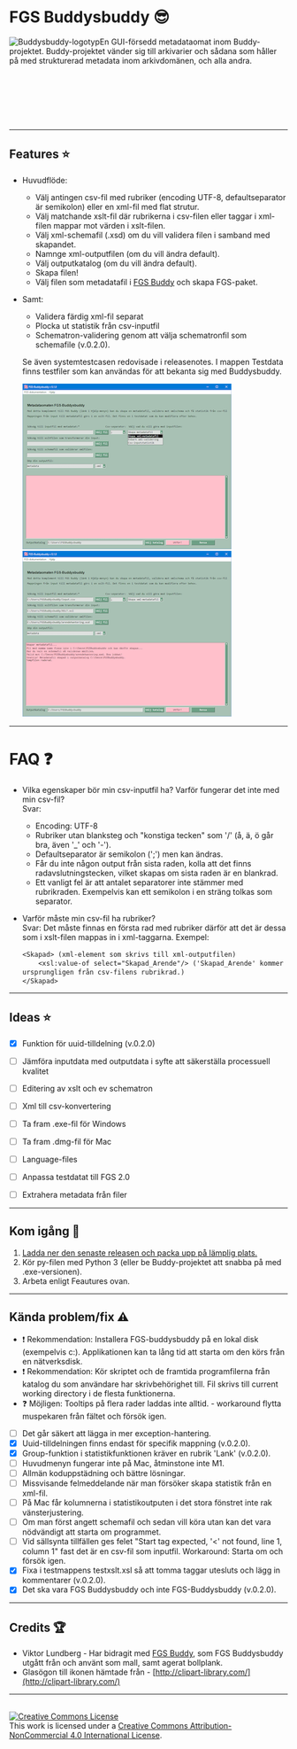 # FGS Buddysbuddy :sunglasses:

 <img align="left" src="Buddysbuddy.ico" alt="Buddysbuddy-logotyp"> En GUI-försedd metadataomat inom Buddy-projektet. Buddy-projektet vänder sig till arkivarier och sådana som håller på med strukturerad metadata inom arkivdomänen, och alla andra.
<br/>
<br/>
<br/>
<br/>
<br/>
<br/>
<br/>

---

## Features :star:
* Huvudflöde:
  *   Välj antingen csv-fil med rubriker (encoding UTF-8, defaultseparator är semikolon) eller en xml-fil med flat strutur.
  *   Välj matchande xslt-fil där rubrikerna i csv-filen eller taggar i xml-filen mappar mot värden i xslt-filen.
  *   Välj xml-schemafil (.xsd) om du vill validera filen i samband med skapandet.
  *   Namnge xml-outputfilen (om du vill ändra default).
  *   Välj outputkatalog (om du vill ändra default).
  *   Skapa filen!
  *   Välj filen som metadatafil i [FGS Buddy](https://github.com/Viktor-Lundberg/FGSBuddy) och skapa FGS-paket.
* Samt:
	* Validera färdig xml-fil separat
	* Plocka ut statistik från csv-inputfil
	* Schematron-validering genom att välja schematronfil som schemafile (v.0.2.0).
	
	Se även systemtestcasen redovisade i releasenotes. I mappen Testdata finns testfiler som kan användas för att bekanta sig med Buddysbuddy.
	
	[![Screenshot1](Screenshots/fgsbuddysbuddy_screen1.png "Liten skärmdump 1, klicka för större")](Screenshots/fgsbuddysbuddy_screen1_big.png "Stor skärmdump 1")[![Screenshot2](Screenshots/fgsbuddysbuddy_screen2.png "Liten skärmdump 2, klicka för större")](Screenshots/fgsbuddysbuddy_screen2_big.png "Stor skärmdump 2")

---

# FAQ :question:

* Vilka egenskaper bör min csv-inputfil ha? Varför fungerar det inte med min csv-fil?<br/>
  Svar:
  * Encoding: UTF-8
  * Rubriker utan blanksteg och "konstiga tecken" som '/' (å, ä, ö går bra, även '_' och '-').
  * Defaultseparator är semikolon (';') men kan ändras.
  * Får du inte någon output från sista raden, kolla att det finns radavslutningstecken, vilket skapas om sista raden är en blankrad.
  * Ett vanligt fel är att antalet separatorer inte stämmer med rubrikraden. Exempelvis kan ett semikolon i en sträng tolkas som separator.
* Varför måste min csv-fil ha rubriker? <br/>
  Svar: Det måste finnas en första rad med rubriker därför att det är dessa som i xslt-filen mappas in i xml-taggarna. Exempel:
  
  
  	```
   <Skapad> (xml-element som skrivs till xml-outputfilen)
		<xsl:value-of select="Skapad_Arende"/> ('Skapad_Arende' kommer ursprungligen från csv-filens rubrikrad.)
   </Skapad>
	``` 

---

## Ideas :star:

- [x] Funktion för uuid-tilldelning (v.0.2.0)
- [ ] Jämföra inputdata med outputdata i syfte att säkerställa processuell kvalitet
- [ ] Editering av xslt och ev schematron
- [ ] Xml till csv-konvertering
- [ ] Ta fram .exe-fil för Windows
- [ ] Ta fram .dmg-fil för Mac
- [ ] Language-files
- [ ] Anpassa testdatat till FGS 2.0
- [ ] Extrahera metadata från filer


---

## Kom igång :rocket:

1. [Ladda ner den senaste releasen och packa upp på lämplig plats.](https://github.com/s99mol/FGSBuddysbuddy/releases)
2. Kör py-filen med Python 3 (eller be Buddy-projektet att snabba på med .exe-versionen).
3. Arbeta enligt Feautures ovan.
  
---

## Kända problem/fix :warning:

* :exclamation: Rekommendation: Installera FGS-buddysbuddy på en lokal disk (exempelvis c:). Applikationen kan ta lång tid att starta om den körs från en nätverksdisk. 
* :exclamation: Rekommendation: Kör skriptet och de framtida programfilerna från katalog du som användare har skrivbehörighet till. Fil skrivs till current working directory i de flesta funktionerna.
* :question: Möjligen: Tooltips på flera rader laddas inte alltid. - workaround flytta muspekaren från fältet och försök igen.
- [ ] Det går säkert att lägga in mer exception-hantering.
- [x] Uuid-tilldelningen finns endast för specifik mappning (v.0.2.0).
- [x] Group-funktion i statistikfunktionen kräver en rubrik 'Lank' (v.0.2.0).
- [ ] Huvudmenyn fungerar inte på Mac, åtminstone inte M1.
- [ ] Allmän koduppstädning och bättre lösningar.
- [ ] Missvisande felmeddelande när man försöker skapa statistik från en xml-fil.
- [ ] På Mac får kolumnerna i statistikoutputen i det stora fönstret inte rak vänsterjustering.
- [ ] Om man först angett schemafil och sedan vill köra utan kan det vara nödvändigt att starta om programmet.
- [ ] Vid sällsynta tillfällen ges felet "Start tag expected, '<' not found, line 1, column 1" fast det är en csv-fil som inputfil. Workaround: Starta om och försök igen.
- [x] Fixa i testmappens testxslt.xsl så att tomma taggar utesluts och lägg in kommentarer (v.0.2.0).
- [x] Det ska vara FGS Buddysbuddy och inte FGS-Buddysbuddy (v.0.2.0).

---

## Credits :trophy:

* Viktor Lundberg - Har bidragit med [FGS Buddy](https://github.com/Viktor-Lundberg/FGSBuddy), som FGS Buddysbuddy utgått från och använt som mall, samt agerat bollplank.
* Glasögon till ikonen hämtade från - [http://clipart-library.com/](http://clipart-library.com/)

---
<br>
<a rel="license" href="http://creativecommons.org/licenses/by-nc/4.0/"><img alt="Creative Commons License" style="border-width:0" src="https://i.creativecommons.org/l/by-nc/4.0/88x31.png" /></a><br />This work is licensed under a <a rel="license" href="http://creativecommons.org/licenses/by-nc/4.0/">Creative Commons Attribution-NonCommercial 4.0 International License</a>.

